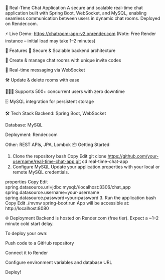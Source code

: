 💬 Real-Time Chat Application
A secure and scalable real-time chat application built with Spring Boot, WebSocket, and MySQL, enabling seamless communication between users in dynamic chat rooms. Deployed on Render.com.

⚡ Live Demo: https://chatroom-app-v2.onrender.com
(Note: Free Render instance – initial load may take 1–2 minutes)

🚀 Features
🔐 Secure & Scalable backend architecture

🧩 Create & manage chat rooms with unique invite codes

💬 Real-time messaging via WebSocket

🛠️ Update & delete rooms with ease

🧑‍🤝‍🧑 Supports 500+ concurrent users with zero downtime

🗄️ MySQL integration for persistent storage

🛠️ Tech Stack
Backend: Spring Boot, WebSocket

Database: MySQL

Deployment: Render.com

Other: REST APIs, JPA, Lombok
📦 Getting Started
1. Clone the repository
bash
Copy
Edit
git clone https://github.com/your-username/real-time-chat-app.git
cd real-time-chat-app
2. Configure MySQL
Update your application.properties with your local or remote MySQL credentials.

properties
Copy
Edit
spring.datasource.url=jdbc:mysql://localhost:3306/chat_app
spring.datasource.username=your-username
spring.datasource.password=your-password
3. Run the application
bash
Copy
Edit
./mvnw spring-boot:run
App will be accessible at: http://localhost:8080

🌐 Deployment
Backend is hosted on Render.com (free tier). Expect a ~1–2 minute cold start delay.

To deploy your own:

Push code to a GitHub repository

Connect it to Render

Configure environment variables and database URL

Deploy!

